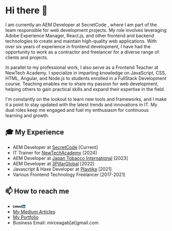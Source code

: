 # Hi there :wave:

I am currently an AEM Developer at SecretCode , where I am part of the team responsible for web development projects. My role involves leveraging Adobe Experience Manager, React.js, and other frontend and backend technologies to create and maintain high-quality web applications. With over six years of experience in frontend development, I have had the opportunity to work as a contractor and freelancer for a diverse range of clients and projects.

In parallel to my professional work, I also serve as a Frontend Teacher at NewTech Academy. I specialize in imparting knowledge on JavaScript, CSS, HTML, Angular, and Node.js to students enrolled in a FullStack Development course. Teaching enables me to share my passion for web development, helping others to gain practical skills and expand their expertise in the field.

I'm constantly on the lookout to learn new tools and frameworks, and I make it a point to stay updated with the latest trends and innovations in IT. My dual roles keep me engaged and fuel my enthusiasm for continuous learning and growth.

## :mortar_board: My Experience
- AEM Developer at [SecretCode](https://secretcode.ro) [Current]
- IT Trainer for [NewTechAcademy](https://www.newtech.ro/) [2024]
- AEM Developer at [Japan Tobacco International](https://www.jti.com/) [2023]
- AEM Developer at [3PillarGlobal](https://www.3pillarglobal.com/) [2022]
- Javascript & Haxe Developer at [Playtika](https://www.playtika.com/) [2021]
- Various Frontend Technology Freelancer [2017-2021]

## :mailbox: How to reach me
<div>
  <ul>
    <li><a href="https://www.linkedin.com/in/mircea-dumitrescu-8581399a" target="_blank"><img src='./images/linkedin.svg' alt='LinkedIn' width="8%"></a>
</li>
     <li><a href="https://medium.com/@mirceagab" target="_blank">My Medium Articles</a>
</li>
    <li><a href="https://dumitrescumircea.ro" target="_blank">My Portfolio</a>
</li>
    <li>Business Email: mirceagab[at]gmail.com</li>
  </ul?
</div>
